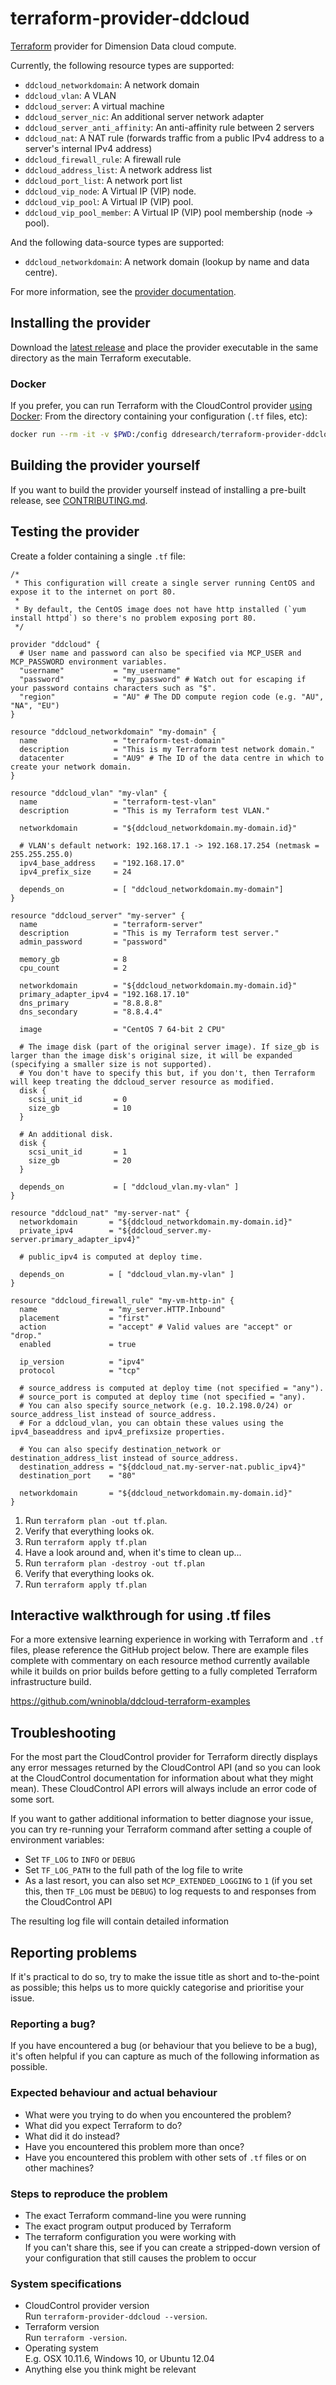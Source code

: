 # terraform-provider-ddcloud

[Terraform](https://terraform.io/) provider for Dimension Data cloud compute.

Currently, the following resource types are supported:

* `ddcloud_networkdomain`: A network domain
* `ddcloud_vlan`: A VLAN
* `ddcloud_server`: A virtual machine
* `ddcloud_server_nic`: An additional server network adapter
* `ddcloud_server_anti_affinity`: An anti-affinity rule between 2 servers
* `ddcloud_nat`: A NAT rule (forwards traffic from a public IPv4 address to a server's internal IPv4 address)
* `ddcloud_firewall_rule`: A firewall rule
* `ddcloud_address_list`: A network address list
* `ddcloud_port_list`: A network port list
* `ddcloud_vip_node`: A Virtual IP (VIP) node.
* `ddcloud_vip_pool`: A Virtual IP (VIP) pool.
* `ddcloud_vip_pool_member`: A Virtual IP (VIP) pool membership (node -> pool).

And the following data-source types are supported:

* `ddcloud_networkdomain`: A network domain (lookup by name and data centre).

For more information, see the [provider documentation](docs/).

## Installing the provider

Download the [latest release](https://github.com/DimensionDataResearch/dd-cloud-compute-terraform/releases) and place the provider executable in the same directory as the main Terraform executable.

### Docker

If you prefer, you can run Terraform with the CloudControl provider [using Docker](https://hub.docker.com/r/ddresearch/terraform-provider-ddcloud/):
From the directory containing your configuration (`.tf` files, etc):

```bash
docker run --rm -it -v $PWD:/config ddresearch/terraform-provider-ddcloud /bin/terraform plan
```

## Building the provider yourself

If you want to build the provider yourself instead of installing a pre-built release, see [CONTRIBUTING.md](CONTRIBUTING.md).

## Testing the provider

Create a folder containing a single `.tf` file:

```hcl
/*
 * This configuration will create a single server running CentOS and expose it to the internet on port 80.
 *
 * By default, the CentOS image does not have http installed (`yum install httpd`) so there's no problem exposing port 80.
 */

provider "ddcloud" {
  # User name and password can also be specified via MCP_USER and MCP_PASSWORD environment variables.
  "username"           = "my_username"
  "password"           = "my_password" # Watch out for escaping if your password contains characters such as "$".
  "region"             = "AU" # The DD compute region code (e.g. "AU", "NA", "EU")
}

resource "ddcloud_networkdomain" "my-domain" {
  name                 = "terraform-test-domain"
  description          = "This is my Terraform test network domain."
  datacenter           = "AU9" # The ID of the data centre in which to create your network domain.
}

resource "ddcloud_vlan" "my-vlan" {
  name                 = "terraform-test-vlan"
  description          = "This is my Terraform test VLAN."

  networkdomain        = "${ddcloud_networkdomain.my-domain.id}"

  # VLAN's default network: 192.168.17.1 -> 192.168.17.254 (netmask = 255.255.255.0)
  ipv4_base_address    = "192.168.17.0"
  ipv4_prefix_size     = 24

  depends_on           = [ "ddcloud_networkdomain.my-domain"]
}

resource "ddcloud_server" "my-server" {
  name                 = "terraform-server"
  description          = "This is my Terraform test server."
  admin_password       = "password"

  memory_gb            = 8
  cpu_count            = 2

  networkdomain        = "${ddcloud_networkdomain.my-domain.id}"
  primary_adapter_ipv4 = "192.168.17.10"
  dns_primary          = "8.8.8.8"
  dns_secondary        = "8.8.4.4"

  image                = "CentOS 7 64-bit 2 CPU"

  # The image disk (part of the original server image). If size_gb is larger than the image disk's original size, it will be expanded (specifying a smaller size is not supported).
  # You don't have to specify this but, if you don't, then Terraform will keep treating the ddcloud_server resource as modified.
  disk {
    scsi_unit_id       = 0
    size_gb            = 10
  }

  # An additional disk.
  disk {
    scsi_unit_id       = 1
    size_gb            = 20
  }

  depends_on           = [ "ddcloud_vlan.my-vlan" ]
}

resource "ddcloud_nat" "my-server-nat" {
  networkdomain       = "${ddcloud_networkdomain.my-domain.id}"
  private_ipv4        = "${ddcloud_server.my-server.primary_adapter_ipv4}"

  # public_ipv4 is computed at deploy time.

  depends_on          = [ "ddcloud_vlan.my-vlan" ]
}

resource "ddcloud_firewall_rule" "my-vm-http-in" {
  name                = "my_server.HTTP.Inbound"
  placement           = "first"
  action              = "accept" # Valid values are "accept" or "drop."
  enabled             = true

  ip_version          = "ipv4"
  protocol            = "tcp"

  # source_address is computed at deploy time (not specified = "any").
  # source_port is computed at deploy time (not specified = "any).
  # You can also specify source_network (e.g. 10.2.198.0/24) or source_address_list instead of source_address.
  # For a ddcloud_vlan, you can obtain these values using the ipv4_baseaddress and ipv4_prefixsize properties.

  # You can also specify destination_network or destination_address_list instead of source_address.
  destination_address = "${ddcloud_nat.my-server-nat.public_ipv4}"
  destination_port    = "80"

  networkdomain       = "${ddcloud_networkdomain.my-domain.id}"
}
```

1. Run `terraform plan -out tf.plan`.
2. Verify that everything looks ok.
3. Run `terraform apply tf.plan`
4. Have a look around and, when it's time to clean up...
5. Run `terraform plan -destroy -out tf.plan`
6. Verify that everything looks ok.
7. Run `terraform apply tf.plan`

## Interactive walkthrough for using .tf files

For a more extensive learning experience in working with Terraform and `.tf` files, please reference the GitHub project below.  There are example files complete with commentary on each resource method currently available while it builds on prior builds before getting to a fully completed Terraform infrastructure build.

https://github.com/wninobla/ddcloud-terraform-examples

## Troubleshooting

For the most part the CloudControl provider for Terraform directly displays any error messages returned by the CloudControl API (and so you can look at the CloudControl documentation for information about what they might mean). These CloudControl API errors will always include an error code of some sort.

If you want to gather additional information to better diagnose your issue, you can try re-running your Terraform command after setting a couple of environment variables:
  * Set `TF_LOG` to `INFO` or `DEBUG`
  * Set `TF_LOG_PATH` to the full path of the log file to write
  * As a last resort, you can also set `MCP_EXTENDED_LOGGING` to `1` (if you set this, then `TF_LOG` must be `DEBUG`) to log requests to and responses from the CloudControl API

The resulting log file will contain detailed information

## Reporting problems

If it's practical to do so, try to make the issue title as short and to-the-point as possible; this helps us to more quickly categorise and prioritise your issue.

### Reporting a bug?

If you have encountered a bug (or behaviour that you believe to be a bug), it's often helpful if you can capture as much of the following information as possible.

### Expected behaviour and actual behaviour

* What were you trying to do when you encountered the problem?
* What did you expect Terraform to do?
* What did it do instead?
* Have you encountered this problem more than once?
* Have you encountered this problem with other sets of `.tf` files or on other machines?

### Steps to reproduce the problem

* The exact Terraform command-line you were running
* The exact program output produced by Terraform
* The terraform configuration you were working with  
If you can't share this, see if you can create a stripped-down version of your configuration that still causes the problem to occur

### System specifications

* CloudControl provider version  
Run `terraform-provider-ddcloud --version`.
* Terraform version  
Run `terraform -version`.
* Operating system  
E.g. OSX 10.11.6, Windows 10, or Ubuntu 12.04
* Anything else you think might be relevant

